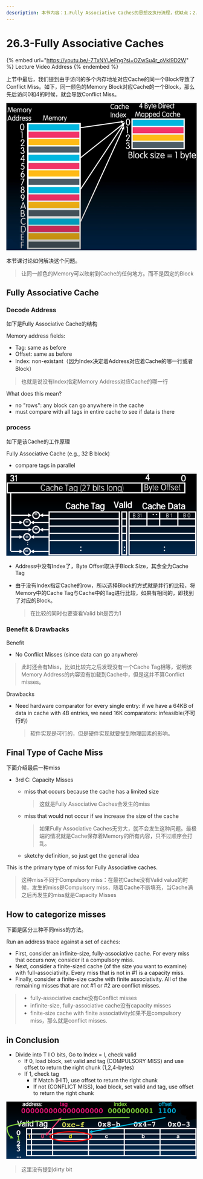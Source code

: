 ```yaml
---
description: 本节内容：1.Fully Associative Caches的思想及执行流程，优缺点；2.Capacity Misses，如何区分三种Misses；3.；
---
```


# 26.3-Fully Associative Caches

{% embed url="https://youtu.be/-7TxNYUeFng?si=OZwSu4r_oVkI9D2W" %}
Lecture Video Address
{% endembed %}

上节中最后，我们提到由于访问的多个内存地址对应Cache的同一个Block导致了Conflict Miss。如下，同一颜色的Memory Block对应Cache的一个Block，那么先后访问0和4的时候，就会导致Conflict Miss。

![image-20240622195654168](../lec25-caches-ii/.image/image-20240622195654168.png)

本节课讨论如何解决这个问题。

> 让同一颜色的Memory可以映射到Cache的任何地方。而不是固定的Block

## Fully Associative Cache

### Decode Address

如下是Fully Associative Cache的结构

Memory address fields:

- Tag: same as before
- Offset: same as before
- Index: non-existant（因为Index决定着Address对应着Cache的哪一行或者Block）

> 也就是说没有Index指定Memory Address对应Cache的哪一行

What does this mean?

- no "rows": any block can go anywhere in the cache
- must compare with all tags in entire cache to see if data is there

### process

如下是该Cache的工作原理

Fully Associative Cache (e.g., 32 B block)

- compare tags in parallel

![image-20240623205200255](.image/image-20240623205200255.png)

- Address中没有Index了，Byte Offset取决于Block Size，其余全为Cache Tag

- 由于没有Index指定Cache的row，所以选择Block的方式就是并行的比较，将Memory中的Cache Tag与Cache中的Tag进行比较，如果有相同的，即找到了对应的Block。

    > 在比较的同时也要查看Valid bit是否为1

### Benefit & Drawbacks

Benefit

- No Conflict Misses (since data can go anywhere)

> 此时还会有Miss，比如比较完之后发现没有一个Cache Tag相等，说明该Memory Address的内容没有加载到Cache中，但是这并不算Conflict misses。

Drawbacks

- Need hardware comparator for every single entry: if we have a 64KB of data in cache with 4B entries, we need 16K comparators: infeasible(不可行的)

    > 软件实现是可行的，但是硬件实现就要受到物理因素的影响。

## Final Type of Cache Miss

下面介绍最后一种miss

- 3rd C: Capacity Misses
    
    - miss that occurs because the cache has a limited size
    
        > 这就是Fully Associative Caches会发生的miss
    
    - miss that would not occur if we increase the size of the cache
    
        > 如果Fully Associative Caches无穷大，就不会发生这种问题。最极端的情况就是Cache保存着Memory的所有内容，只不过顺序会打乱。
    
    - sketchy definition, so just get the general idea

This is the primary type of miss for Fully Associative caches.

> 这种miss不同于Compulsory miss：在最初Cache没有Valid value的时候，发生的miss是Compulsory miss，随着Cache不断填充，当Cache满之后再发生的miss就是Capacity Misses

## How to categorize misses

下面是区分三种不同miss的方法。

Run an address trace against a set of caches:

- First, consider an infinite-size, fully-associative cache. For every miss that occurs now, consider it a compulsory miss.
- Next, consider a finite-sized cache (of the size you want to examine) with full-associativity. Every miss that is not in #1 is a capacity miss.
- Finally, consider a finite-size cache with finite associativity. All of the remaining misses that are not #1 or #2 are conflict misses.

> - fully-associative cache没有Conflict misses
> - infinite-size, fully-associative cache没有capacity misses
> - finite-size cache with finite associativity如果不是compulsory miss，那么就是conflict misses.

## in Conclusion

- Divide into T I O bits, Go to Index = I, check valid
    - If 0, load block, set valid and tag (COMPULSORY MISS) and use offset to return the right chunk (1,2,4-bytes)
    - If 1, check tag
        - If Match (HIT), use offset to return the right chunk
        - If not (CONFLICT MISS), load block, set valid and tag, use offset to return the right chunk

![image-20240623205416562](.image/image-20240623205416562.png)

> 这里没有提到dirty bit
